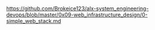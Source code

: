 https://github.com/Brokeice123/alx-system_engineering-devops/blob/master/0x09-web_infrastructure_design/0-simple_web_stack.md
